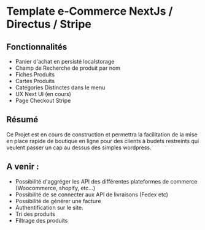 # Template e-Commerce NextJs / Directus / Stripe

## Fonctionnalités

- Panier d'achat en persisté localstorage
- Champ de Recherche de produit par nom
- Fiches Produits
- Cartes Produits
- Catégories Distinctes dans le menu
- UX Next UI (en cours)
- Page Checkout Stripe

## Résumé

Ce Projet est en cours de construction et permettra la facilitation de la mise en place rapide de boutique en ligne pour des clients à budets restreints qui veulent passer un cap au dessus des simples wordpress.

## A venir :

- Possibilité d'aggréger les API des différentes plateformes de commerce (Woocommerce, shopify, etc...)
- Possibilité de se connecter aux API de livraisons (Fedex etc)
- Possibilité de générer une facture
- Authentification sur le site.
- Tri des produits
- Filtrage des produits
